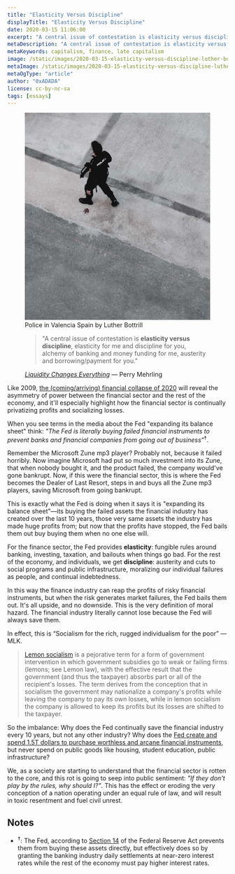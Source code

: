 ```yaml
---
title: "Elasticity Versus Discipline"
displayTitle: "Elasticity Versus Discipline"
date: 2020-03-15 11:06:00
excerpt: "A central issue of contestation is elasticity versus discipline, elasticity for me and discipline for you, alchemy of banking and money funding for me, austerity and debt for you."
metaDescription: "A central issue of contestation is elasticity versus discipline, elasticity for me and discipline for you, alchemy of banking and money funding for me, austerity and debt for you."
metaKeywords: capitalism, finance, late capitalism
image: /static/images/2020-03-15-elasticity-versus-discipline-luther-bottrill.jpg
metaImage: /static/images/2020-03-15-elasticity-versus-discipline-luther-bottrill.jpg
metaOgType: "article"
author: "0xADADA"
license: cc-by-nc-sa
tags: [essays]
---
```



<figure>
  <img src="/static/images/2020-03-15-elasticity-versus-discipline-luther-bottrill.jpg" alt="Police in Valencia Spain by Luther Bottrill" title="Police in Valencia Spain by Luther Bottrill">
  <figcaption>Police in Valencia Spain by Luther Bottrill</figcaption>
</figure>

<figure class="quote">
  <blockquote>
    "A central issue of contestation is <strong>elasticity versus discipline</strong>, elasticity 
    for me and discipline for you, alchemy of banking and money funding for me,
    austerity and borrowing/payment for you."
  </blockquote>
  <figcaption>
    <cite>
      <a href="https://www.perrymehrling.com/2019/03/liquidity-changes-everything/" rel="external">
        Liquidity Changes Everything</a>
    </cite>
    &mdash;
    Perry Mehrling
  </figcaption>
</figure>


Like 2009, 
[the (coming/arriving) financial collapse of 2020](https://twitter.com/i/events/1238487524856803331) 
will reveal the asymmetry of power between the financial sector and the rest of 
the economy, and it'll especially highlight how the financial sector is continually 
privatizing profits and socializing losses.

When you see terms in the media about the Fed "expanding its balance sheet" 
think: _"The Fed is literally buying failed financial instruments to prevent
banks and financial companies from going out of business"_<sup>☨</sup>. 

Remember the Microsoft Zune mp3 player? Probably not, because it failed
horribly. Now imagine Microsoft had put so much investment into its Zune, that 
when nobody bought it, and the product failed, the company would've gone 
bankrupt. Now, if this were the financial sector, this is where the Fed becomes 
the Dealer of Last Resort, steps in and buys all the Zune mp3 players, saving 
Microsoft from going bankrupt.

This is exactly what the Fed is doing when it says it is "expanding its balance 
sheet"—its buying the failed assets the financial industry has created over 
the last 10 years, those very same assets the industry has made huge profits 
from; but now that the profits have stopped, the Fed bails them out buy buying
them when no one else will.

For the finance sector, the Fed provides **elasticity**: fungible rules around 
banking, investing, taxation, and bailouts when things go bad. For the rest of 
the economy, and individuals, we get **discipline**: austerity and cuts to 
social programs and public infrastructure, moralizing our individual failures 
as people, and continual indebtedness.

In this way the finance industry can reap the profits of risky financial 
instruments, but when the risk generates market failures, the Fed bails them out.
It's all upside, and no downside. This is the very definition of moral hazard. 
The financial industry literally cannot lose because the Fed will always save them.

In effect, this is <q>Socialism for the rich, rugged individualism for the poor</q> &mdash; MLK.

> [Lemon socialism](https://en.wikipedia.org/wiki/Lemon_socialism) is a pejorative 
> term for a form of government intervention in which government subsidies go to
> weak or failing firms (lemons; see Lemon law), with the effective result that
> the government (and thus the taxpayer) absorbs part or all of the recipient's
> losses. The term derives from the conception that in socialism the government
> may nationalize a company's profits while leaving the company to pay its own
> losses, while in lemon socialism the company is allowed to keep its profits
> but its losses are shifted to the taxpayer.

So the imbalance: Why does the Fed continually save the financial industry every 
10 years, but not any other industry? Why does the [Fed create and spend 1.5T 
dollars to purchase worthless and arcane financial
instruments](https://www.newyorkfed.org/markets/opolicy/operating_policy_200312a),
but never spend on public goods like housing, student education, public 
infrastructure?

We, as a society are starting to understand that the financial sector is rotten
to the core, and this rot is going to seep into public sentiment: _"If they don't
play by the rules, why should I?"_. This has the effect or eroding the very
conception of a nation operating under an equal rule of law, and will result
in toxic resentment and fuel civil unrest.

## Notes

* <sup>☨</sup>: The Fed, according to [Section 14](https://www.federalreserve.gov/aboutthefed/section14.htm)
  of the Federal Reserve Act
  prevents them from buying these assets directly, but effectively does so by
  granting the banking industry daily settlements at near-zero interest rates
  while the rest of the economy must pay higher interest rates.
